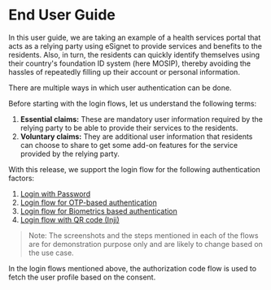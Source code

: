 # End User Guide

In this user guide, we are taking an example of a health services portal that acts as a relying party using eSignet to provide services and benefits to the residents. Also, in turn, the residents can quickly identify themselves using their country's foundation ID system (here MOSIP), thereby avoiding the hassles of repeatedly filling up their account or personal information.

There are multiple ways in which user authentication can be done.

Before starting with the login flows, let us understand the following terms:

1. **Essential claims:** These are mandatory user information required by the relying party to be able to provide their services to the residents.
2. **Voluntary claims:** They are additional user information that residents can choose to share to get some add-on features for the service provided by the relying party.

With this release, we support the login flow for the following authentication factors:

1. [Login with Password](https://docs.esignet.io/end-user-guide/login-with-password)
2. [Login flow for OTP-based authentication](https://docs.esignet.io/end-user-guide/login-with-otp)
3. [Login flow for Biometrics based authentication](https://docs.esignet.io/end-user-guide/login-with-biometrics)
4. [Login flow with QR code (Inji)](https://docs.esignet.io/end-user-guide/login-with-qr-code)

> Note: The screenshots and the steps mentioned in each of the flows are for demonstration purpose only and are likely to change based on the use case.

In the login flows mentioned above, the authorization code flow is used to fetch the user profile based on the consent.
